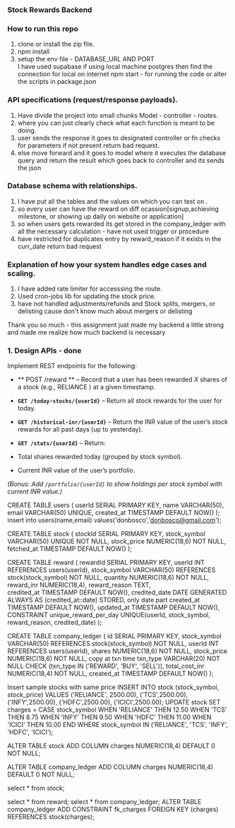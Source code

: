 ### Stock Rewards Backend

### How to run this repo
1. clone or install the zip file.
2. npm install
3. setup the env file - DATABASE_URL AND PORT  
I have used supabase if using local machine postgres then find the connection for local on internet 
npm start - for running the code or alter the scripts in package.json  

### API specifications (request/response payloads).
1. Have divide the project into small chunks Model - controller - routes.
2. where you can just clearly check what each function is meant to be doing.
3. user sends the response it goes to designated controller or fn checks for parameters if not present return bad request.
4. else move forward and it goes to model where it executes the database query and return the result which goes back to controller and its sends the json  <br>

### Database schema with relationships.
1. I have put all the tables and the values on which you can test on .
2. so every user can have the reward on diff ocassion[signup,achieving milestone, or showing up daily on website or application]
3. so when users gets rewarded its get stored in the company_ledger with all the necessary calculation - have not used trigger or procedure
4. have restricted for duplicates entry by reward_reason if it exists in the curr_date return bad request  <br>

### Explanation of how your system handles edge cases and scaling.<br>
1. I have added rate limiter for accesssing the route.
2. Used cron-jobs lib for updating the stock price.
3. have not handled adjustments/refunds and Stock splits, mergers, or delisting cause don't know much about mergers or delisting

  Thank you so much - this assignment just made my backend a little strong and made me realize how much backend is necessary <br>

### 1. Design APIs - done
Implement REST endpoints for the following:
- ** POST /reward ** – Record that a user has been rewarded *X* shares of a stock
(e.g.,  RELIANCE ) at a given timestamp. 
- **`GET /today-stocks/{userId}`** – Return all stock rewards for the user for today.
- **`GET /historical-inr/{userId}`** – Return the INR value of the user’s stock rewards
for all past days (up to yesterday).

- **`GET /stats/{userId}`** – Return:
 - Total shares rewarded today (grouped by stock symbol).
 - Current INR value of the user’s portfolio.
 
*(Bonus: Add `/portfolio/{userId}` to show holdings per stock symbol with current INR
value.)*


CREATE TABLE users (
  userId SERIAL PRIMARY KEY,
  name VARCHAR(50),
  email VARCHAR(50) UNIQUE,
  created_at TIMESTAMP DEFAULT NOW()
);
insert into users(name,email) values('donbosco','donbosco@gmail.com');

CREATE TABLE stock (
  stockId SERIAL PRIMARY KEY,
  stock_symbol VARCHAR(50) UNIQUE NOT NULL,
  stock_price NUMERIC(18,6) NOT NULL,
  fetched_at TIMESTAMP DEFAULT NOW()
);

CREATE TABLE reward (
  rewardId SERIAL PRIMARY KEY,
  userId INT REFERENCES users(userId),
  stock_symbol VARCHAR(50) REFERENCES stock(stock_symbol) NOT NULL,
  quantity NUMERIC(18,6) NOT NULL,
  reward_inr NUMERIC(18,4), 
  reward_reason TEXT,              
  credited_at TIMESTAMP DEFAULT NOW(),
  credited_date DATE GENERATED ALWAYS AS (credited_at::date) STORED,   only date part
  created_at TIMESTAMP DEFAULT NOW(),
  updated_at TIMESTAMP DEFAULT NOW(),
  CONSTRAINT unique_reward_per_day UNIQUE(userId, stock_symbol, reward_reason, credited_date)
);

CREATE TABLE company_ledger (
  id SERIAL PRIMARY KEY,
  stock_symbol VARCHAR(50) REFERENCES stock(stock_symbol) NOT NULL,
  userId INT REFERENCES users(userId),
  shares NUMERIC(18,6) NOT NULL,
  stock_price NUMERIC(18,6) NOT NULL,   copy at txn time
  txn_type VARCHAR(20) NOT NULL CHECK (txn_type IN ('REWARD', 'BUY', 'SELL')),
  total_cost_inr NUMERIC(18,4) NOT NULL,
  created_at TIMESTAMP DEFAULT NOW()
  );

Insert sample stocks with same price
INSERT INTO stock (stock_symbol, stock_price)
VALUES
  ('RELIANCE', 2500.00),
  ('TCS',2500.00),
  ('INFY',2500.00),
  ('HDFC',2500.00),
  ('ICICI',2500.00);
UPDATE stock
SET charges = CASE stock_symbol
    WHEN 'RELIANCE' THEN 12.50
    WHEN 'TCS' THEN 8.75
    WHEN 'INFY' THEN 9.50
    WHEN 'HDFC' THEN 11.00
    WHEN 'ICICI' THEN 10.00
END
WHERE stock_symbol IN ('RELIANCE', 'TCS', 'INFY', 'HDFC', 'ICICI');

ALTER TABLE stock ADD COLUMN charges NUMERIC(18,4) DEFAULT 0 NOT NULL;

ALTER TABLE company_ledger ADD COLUMN charges NUMERIC(18,4) DEFAULT 0 NOT NULL;

select * from stock;

select * from reward;
select * from company_ledger;
ALTER TABLE company_ledger
ADD CONSTRAINT fk_charges FOREIGN KEY (charges)
REFERENCES stock(charges);
